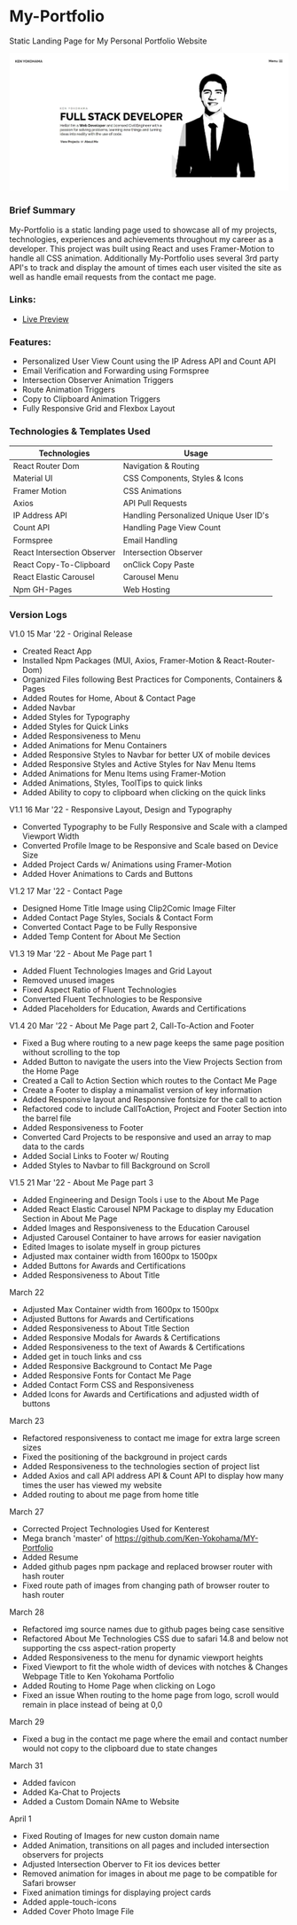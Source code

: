# My-Portfolio
Static Landing Page for My Personal Portfolio Website

![Ken Yokohama Portfolio Logo](https://github.com/Ken-Yokohama/My-Portfolio/blob/master/cover.JPG?raw=true)

### Brief Summary
My-Portfolio is a static landing page used to showcase all of my projects, technologies, experiences and achievements throughout my career as a developer. This project was built using React and uses Framer-Motion to handle all CSS animation. Additionally My-Portfolio uses several 3rd party API's to track and display the amount of times each user visited the site as well as handle email requests from the contact me page.

### Links:
- [Live Preview](https://KenYokohama.com/)

### Features:
- Personalized User View Count using the IP Adress API and Count API
- Email Verification and Forwarding using Formspree
- Intersection Observer Animation Triggers
- Route Animation Triggers
- Copy to Clipboard Animation Triggers
- Fully Responsive Grid and Flexbox Layout

### Technologies & Templates Used
| Technologies | Usage                                      |
| ----------------- | ------------------------------------------------ |
| React Router Dom | Navigation & Routing |
| Material UI | CSS Components, Styles & Icons       |
| Framer Motion| CSS Animations|
| Axios| API Pull Requests|
| IP Address API| Handling Personalized Unique User ID's|
| Count API| Handling Page View Count|
| Formspree| Email Handling|
| React Intersection Observer| Intersection Observer|
| React Copy-To-Clipboard | onClick Copy Paste |
| React Elastic Carousel| Carousel Menu|
| Npm GH-Pages | Web Hosting |

### Version Logs
V1.0 15 Mar '22 - Original Release

- Created React App
- Installed Npm Packages (MUI, Axios, Framer-Motion & React-Router-Dom)
- Organized Files following Best Practices for Components, Containers & Pages
- Added Routes for Home, About & Contact Page
- Added Navbar
- Added Styles for Typography
- Added Styles for Quick Links
- Added Responsiveness to Menu
- Added Animations for Menu Containers
- Added Responsive Styles to Navbar for better UX of mobile devices
- Added Responsive Styles and Active Styles for Nav Menu Items
- Added Animations for Menu Items using Framer-Motion
- Added Animations, Styles, ToolTips to quick links
- Added Ability to copy to clipboard when clicking on the quick links

V1.1 16 Mar '22 - Responsive Layout, Design and Typography

- Converted Typography to be Fully Responsive and Scale with a clamped Viewport Width
- Converted Profile Image to be Responsive and Scale based on Device Size
- Added Project Cards w/ Animations using Framer-Motion
- Added Hover Animations to Cards and Buttons


V1.2 17 Mar '22 - Contact Page

- Designed Home Title Image using Clip2Comic Image Filter
- Added Contact Page Styles, Socials & Contact Form
- Converted Contact Page to be Fully Responsive
- Added Temp Content for About Me Section

V1.3 19 Mar '22 - About Me Page part 1

- Added Fluent Technologies Images and Grid Layout
- Removed unused images
- Fixed Aspect Ratio of Fluent Technologies
- Converted Fluent Technologies to be Responsive
- Added Placeholders for Education, Awards and Certifications


V1.4 20 Mar '22 - About Me Page part 2, Call-To-Action and Footer

- Fixed a Bug where routing to a new page keeps the same page position without scrolling to the top
- Added Button to navigate the users into the View Projects Section from the Home Page
- Created a Call to Action Section which routes to the Contact Me Page
- Create a Footer to display a minamalist version of key information
- Added Responsive layout and Responsive fontsize for the call to action
- Refactored code to include CallToAction, Project and Footer Section into the barrel file
- Added Responsiveness to Footer
- Converted Card Projects to be responsive and used an array to map data to the cards
- Added Social Links to Footer w/ Routing
- Added Styles to Navbar to fill Background on Scroll


V1.5 21 Mar '22 - About Me Page part 3

- Added Engineering and Design Tools i use to the About Me Page
- Added React Elastic Carousel NPM Package to display my Education Section in About Me Page
- Added Images and Responsiveness to the Education Carousel
- Adjusted Carousel Container to have arrows for easier navigation
- Edited Images to isolate myself in group pictures
- Adjusted max container width from 1600px to 1500px
- Added Buttons for Awards and Certifications
- Added Responsiveness to About Title 

March 22

 - Adjusted Max Container width from 1600px to 1500px
 - Adjusted Buttons for Awards and Certifications
 - Added Responsiveness to About Title Section
 - Added Responsive Modals for Awards & Certifications
 - Added Responsiveness to the text of Awards & Certifications
 - Added get in touch links and css
 - Added Responsive Background to Contact Me Page
 - Added Responsive Fonts for Contact Me Page
 - Added Contact Form CSS and Responsiveness
 - Added Icons for Awards and Certifications and adjusted width of buttons 

March 23
 - Refactored responsiveness to contact me image for extra large screen sizes
 - Fixed the positioning of the background in project cards
 - Added Responsiveness to the technologies section of project list
 - Added Axios and call API address API & Count API to display how many times the user has viewed my website
 - Added routing to about me page from home title

March 27
 - Corrected Project Technologies Used for Kenterest 
 - Mega branch 'master' of https://github.com/Ken-Yokohama/MY-Portfolio
 - Added Resume
 - Added github pages npm package and replaced browser router with hash router
 - Fixed route path of images from changing path of browser router to hash router

March 28 
 - Refactored img source names due to github pages being case sensitive 
 - Refactored About Me Technologies CSS due to safari 14.8 and below not supporting the css aspect-ration property 
 - Added Responsiveness to the menu for dynamic viewport heights
 - Fixed Viewport to fit the whole width of devices with notches & Changes Webpage Title to Ken Yokohama Portfolio
 - Added Routing to Home Page when clicking on Logo  
 - Fixed an issue When routing to the home page from logo, scroll would remain in place instead of being at 0,0

March 29
 - Fixed a bug in the contact me page where the email and contact number would not copy to the clipboard due to state changes 

March 31 
 - Added favicon
 - Added Ka-Chat to Projects 
 - Added a Custom Domain NAme to Website 

April 1
 - Fixed Routing of Images for new custon domain name
 - Added Animation, transitions on all pages and included intersection observers for projects 
 - Adjusted Intersection Oberver to Fit ios devices better
 - Removed animation for images in about me page to be compatible for Safari browser 
 - Fixed animation timings for displaying project cards
 - Added apple-touch-icons 
 - Added Cover Photo Image File 
